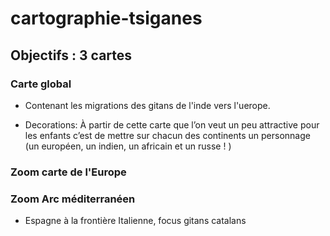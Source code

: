# cartographie-tsiganes

## Objectifs : 3 cartes

### Carte global

- Contenant les migrations des gitans de l'inde vers l'uerope.

- Decorations: À partir de cette carte que l’on veut un peu attractive pour les enfants c’est de mettre sur chacun des continents un personnage (un européen, un indien, un africain et un russe ! )

### Zoom carte de l'Europe

### Zoom Arc méditerranéen

- Espagne à la frontière Italienne, focus gitans catalans
